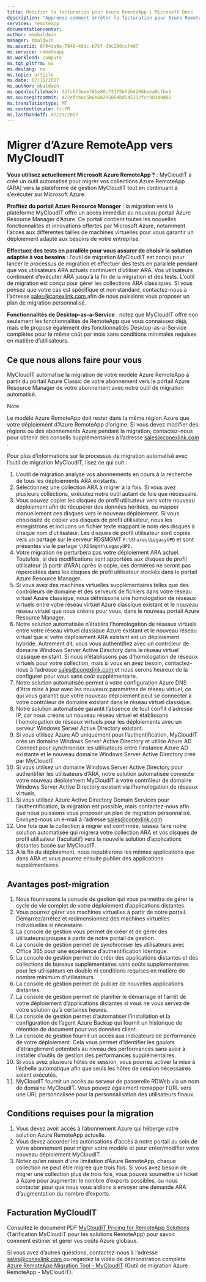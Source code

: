 ```yaml
---
title: Modifier la facturation pour Azure RemoteApp | Microsoft Docs
description: "Apprenez comment arrêter la facturation pour Azure RemoteApp."
services: remoteapp
documentationcenter: 
author: msmbaldwin
manager: mbaldwin
ms.assetid: 8f94da9a-7848-4ddc-b7b7-d9c280ccf4d7
ms.service: remoteapp
ms.workload: compute
ms.tgt_pltfrm: na
ms.devlang: na
ms.topic: article
ms.date: 07/11/2017
ms.author: mbaldwin
ms.openlocfilehash: 32fc673eeef01e80c73375bf264206beea8cfbe5
ms.sourcegitcommit: 422efcbac5b6b68295064bd545132fcc98349d01
ms.translationtype: MT
ms.contentlocale: fr-FR
ms.lasthandoff: 07/29/2017
---
```

# <a name="migrate-from-azure-remoteapp-to-mycloudit"></a>Migrer d’Azure RemoteApp vers MyCloudIT 

**Vous utilisez actuellement Microsoft Azure RemoteApp ?** : MyCloudIT a créé un outil automatisé pour migrer vos collections Azure RemoteApp (ARA) vers la plateforme de gestion MyCloudIT tout en continuant à s’exécuter sur Microsoft Azure.

**Profitez du portail Azure Resource Manager** : la migration vers la plateforme MyCloudIT offre un accès immédiat au nouveau portail Azure Resource Manager d’Azure. Ce portail contient toutes les nouvelles fonctionnalités et innovations offertes par Microsoft Azure, notamment l’accès aux différentes tailles de machines virtuelles pour vous garantir un déploiement adapté aux besoins de votre entreprise.

**Effectuez des tests en parallèle pour vous assurer de choisir la solution adaptée à vos besoins** : l’outil de migration MyCloudIT est conçu pour lancer le processus de migration et effectuer des tests en parallèle pendant que vos utilisateurs ARA actuels continuent d’utiliser ARA.  Vos utilisateurs continuent d’exécuter ARA jusqu’à la fin de la migration et des tests.  L’outil de migration est conçu pour gérer les collections ARA classiques.  Si vous pensez que votre cas est spécifique et non standard, contactez-nous à l’adresse [ sales@conexlink.com ](mailto:sales@conexlink.com) afin de nous puissions vous proposer un plan de migration personnalisé.

**Fonctionnalités de Desktop-as-a-Service** : notez que MyCloudIT offre non seulement les fonctionnalités de RemoteApp que vous connaissez déjà, mais elle propose également des fonctionnalités Desktop-as-a-Service complètes pour le même coût par mois sans conditions minimales requises en matière d’utilisateurs.

## <a name="what-we-will-do-for-you"></a>Ce que nous allons faire pour vous

MyCloudIT automatise la migration de votre modèle Azure RemoteApp à partir du portail Azure Classic de votre abonnement vers le portail Azure Resource Manager de votre abonnement avec notre outil de migration automatisé.  

> [!NOTE]
> Le modèle Azure RemoteApp doit rester dans la même région Azure que votre déploiement d’Azure RemoteApp d’origine.  Si vous devez modifier des régions ou des abonnements Azure pendant la migration, contactez-nous pour obtenir des conseils supplémentaires à l’adresse [ sales@conexlink.com ](mailto:sales@conexlink.com).

Pour plus d’informations sur le processus de migration automatisé avec l’outil de migration MyCloudIT, lisez ce qui suit :

1. L’outil de migration analyse vos abonnements en cours à la recherche de tous les déploiements ARA existants.  
2. Sélectionnez une collection ARA à migrer à la fois.  Si vous avez plusieurs collections, exécutez notre outil autant de fois que nécessaire.
3. Vous pouvez copier les disques de profil utilisateur vers votre nouveau déploiement afin de récupérer des données héritées, ou mapper manuellement ces disques vers le nouveau déploiement. Si vous choisissez de copier vos disques de profil utilisateur, nous les enregistrons et incluons un fichier texte mappant le nom des disques à chaque nom d’utilisateur.  Les disques de profil utilisateur sont copiés vers un partage sur le serveur RDSMGMT `F:\Shares\LegacyUPD` et sont présentés via le partage `\\RDSmgmt\LegacyUPD`. 
4. Votre migration ne perturbera pas votre déploiement ARA actuel.  Toutefois, si des modifications sont apportées aux disques de profil utilisateur (à partir d’ARA) après la copie, ces dernières ne seront pas répercutées dans les disques de profil utilisateur stockés dans le portail Azure Resource Manager. 
5. Si vous avez des machines virtuelles supplémentaires telles que des contrôleurs de domaine et des serveurs de fichiers dans votre réseau virtuel Azure classique, nous définissons une homologation de réseaux virtuels entre votre réseau virtuel Azure classique existant et le nouveau réseau virtuel que nous créons pour vous, dans le nouveau portail Azure Resource Manager.
6. Notre solution automatisée n’établira l’homologation de réseaux virtuels entre votre réseau virtuel classique Azure existant et le nouveau réseau virtuel que si votre déploiement ARA existant est un déploiement hybride. Autrement dit, vous vous authentifiez avec un contrôleur de domaine Windows Server Active Directory dans le réseau virtuel classique existant. Si nous n’établissons pas d’homologation de réseaux virtuels pour votre collection, mais si vous en avez besoin, contactez-nous à l’adresse [ sales@conexlink.com ](mailto:sales@conexlink.com) et nous serons heureux de la configurer pour vous sans coût supplémentaire.
7. Notre solution automatisée permet à votre configuration Azure DNS d’être mise à jour avec les nouveaux paramètres de réseau virtuel, ce qui vous garantit que votre nouveau déploiement peut se connecter à votre contrôleur de domaine existant dans le réseau virtuel classique.
8. Notre solution automatisée garantit l’absence de tout conflit d’adresse IP, car nous créons un nouveau réseau virtuel et établissons l’homologation de réseaux virtuels pour les déploiements avec un serveur Windows Server Active Directory existant.
9. Si vous utilisez Azure AD uniquement pour l’authentification, MyCloudIT crée un domaine Windows Server Active Directory et utilise Azure AD Connect pour synchroniser les utilisateurs entre l’instance Azure AD existante et le nouveau domaine Windows Server Active Directory créé par MyCloudIT.
10. Si vous utilisez un domaine Windows Server Active Directory pour authentifier les utilisateurs d’ARA, notre solution automatisée connecte votre nouveau déploiement MyCloudIT à votre contrôleur de domaine Windows Server Active Directory existant via l’homologation de réseaux virtuels.
11. Si vous utilisez Azure Active Directory Domain Services pour l’authentification, la migration est possible, mais contactez-nous afin que nous puissions vous proposer un plan de migration personnalisé.  Envoyez-nous un e-mail à l’adresse [sales@conexlink.com](mailto:sales@conexlink.com). 
12. Une fois que la collection à migrer est confirmée, laissez faire notre solution automatisée qui migrera votre collection ARA et vos disques de profil utilisateur (facultatif) vers la nouvelle solution d’applications distantes basée sur MyCloudIT.
13. À la fin du déploiement, nous republierons les mêmes applications que dans ARA et vous pourrez ensuite publier des applications supplémentaires.

## <a name="post-migration-benefits"></a>Avantages post-migration

1. Nous fournissons la console de gestion qui vous permettra de gérer le cycle de vie complet de votre déploiement d’applications distantes.
2. Vous pourrez gérer vos machines virtuelles à partir de notre portail.  Démarrez/arrêtez et redimensionnez des machines virtuelles individuelles si nécessaire.
3. La console de gestion vous permet de créer et de gérer des utilisateurs/groupes à partir de notre portail de gestion.
4. La console de gestion permet de synchroniser les utilisateurs avec Office 365 pour une expérience d’authentification identique.
5. La console de gestion permet de créer des applications distantes et des collections de bureaux supplémentaires sans coûts supplémentaires pour les utilisateurs en double ni conditions requises en matière de nombre minimum d’utilisateurs. 
6. La console de gestion permet de publier de nouvelles applications distantes.
7. La console de gestion permet de planifier le démarrage et l’arrêt de votre déploiement d’applications distantes si vous ne vous servez de votre solution qu’à certaines heures.
8. La console de gestion permet d’automatiser l’installation et la configuration de l’agent Azure Backup qui fournit un historique de rétention de document pour vos données client.
9. La console de gestion fournit un accès aux indicateurs de performance de votre déploiement.  Cela vous permet d’identifier les goulots d’étranglement potentiels au niveau des performances sans avoir à installer d’outils de gestion des performances supplémentaires.
10. Si vous avez plusieurs hôtes de session, vous pourrez activer la mise à l’échelle automatique afin que seuls les hôtes de session nécessaires soient exécutés.
11. MyCloudIT fournit un accès au serveur de passerelle RDWeb via un nom de domaine MyCloudIT.  Vous pouvez également remapper l’URL vers une URL personnalisée pour la personnalisation des utilisateurs finaux.

## <a name="prerequisites-for-migration"></a>Conditions requises pour la migration

1. Vous devez avoir accès à l’abonnement Azure qui héberge votre solution Azure RemoteApp actuelle.
2. Vous devez accorder les autorisations d’accès à notre portail au sein de votre abonnement pour migrer votre modèle et pour créer/modifier votre nouveau déploiement MyCloudIT.
3. Notez qu’en raison d’une limitation d’Azure RemoteApp, chaque collection ne peut être migrée que trois fois.  Si vous avez besoin de migrer une collection plus de trois fois, vous pouvez soumettre un ticket à Azure pour augmenter le nombre d’exports possibles, ou nous contacter pour que nous vous aidions à envoyer une demande ARA d’augmentation du nombre d’exports.

## <a name="mycloudit-billing"></a>Facturation MyCloudIT

Consultez le document PDF [MyCloudIT Pricing for RemoteApp Solutions](https://mcitdocuments.blob.core.windows.net/terms/MyCloudIT_Pricing_Overview.pdf) (Tarification MyCloudIT pour les solutions RemoteApp) pour savoir comment estimer et gérer vos coûts Azure globaux.

Si vous avez d’autres questions, contactez-nous à l’adresse [ sales@conexlink.com ](mailto:sales@conexlink.com) ou regardez la vidéo de démonstration complète [Azure RemoteApp Migration Tool - MyCloudIT](https://www.youtube.com/watch?v=YQ_1F-JeeLM&t=482s) (Outil de migration Azure RemoteApp - MyCloudIT). 

